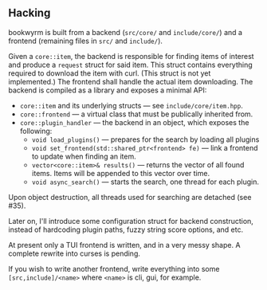 Hacking
-------

bookwyrm is built from a backend (`src/core/` and `include/core/`)
and a frontend (remaining files in `src/` and `include/`).

Given a `core::item`, the backend is responsible for finding items of interest and produce a `request` struct for said item.
This struct contains everything required to download the item with curl. (This struct is not yet implemented.)
The frontend shall handle the actual item downloading.
The backend is compiled as a library and exposes a minimal API:

* `core::item` and its underlying structs — see `include/core/item.hpp`.
* `core::frontend` — a virtual class that must be publically inherited from.
* `core::plugin_handler` — the backend in an object, which exposes the following:
    * `void load_plugins()` — prepares for the search by loading all plugins
    * `void set_frontend(std::shared_ptr<frontend> fe)` — link a frontend to update when finding an item.
    * `vector<core::item>& results()` — returns the vector of all found items. Items will be appended to this vector over time.
    * `void async_search()` — starts the search, one thread for each plugin.

Upon object destruction, all threads used for searching are detached (see #35).

Later on, I'll introduce some configuration struct for backend construction, instead of hardcoding plugin paths, fuzzy string score options, and etc.

At present only a TUI frontend is written, and in a very messy shape.
A complete rewrite into curses is pending.

If you wish to write another frontend, write everything into some `[src,include]/<name>` where `<name>` is cli, gui, for example.
